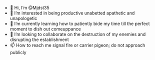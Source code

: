 - 👋 Hi, I’m @Mjdst35
- 👀 I’m interested in being productive unabetted apathetic and unapologetic 
- 🌱 I’m currently learning how to patiently bide my time till the perfect moment to dish out comeuppance 
- 💞️ I’m looking to collaborate on the destruction of my enemies and disrupting the establishment 
- 📫 How to reach me signal fire or carrier pigeon; do not approach publicly 

<!---
Mjdst35/Mjdst35 is a ✨ special ✨ repository because its `README.md` (this file) appears on your GitHub profile.
You can click the Preview link to take a look at your changes.
--->
